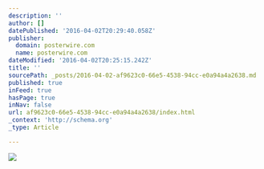 ```yaml
---
description: ''
author: []
datePublished: '2016-04-02T20:29:40.058Z'
publisher:
  domain: posterwire.com
  name: posterwire.com
dateModified: '2016-04-02T20:25:15.242Z'
title: ''
sourcePath: _posts/2016-04-02-af9623c0-66e5-4538-94cc-e0a94a4a2638.md
published: true
inFeed: true
hasPage: true
inNav: false
url: af9623c0-66e5-4538-94cc-e0a94a4a2638/index.html
_context: 'http://schema.org'
_type: Article

---
```

![](http://posterwire.com/wp-content/uploads/indiana_jones_and_the_raiders_of_the_lost_ark.jpg)
